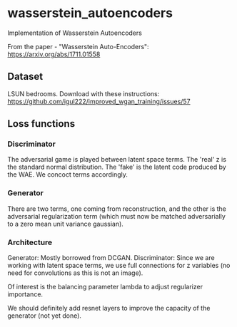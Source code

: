 # wasserstein_autoencoders
Implementation of Wasserstein Autoencoders

From the paper - "Wasserstein Auto-Encoders": https://arxiv.org/abs/1711.01558

## Dataset 
LSUN bedrooms. Download with these instructions:
https://github.com/igul222/improved_wgan_training/issues/57


## Loss functions
### Discriminator 
The adversarial game is played between latent space terms. The 'real' z is the standard normal distribution. The 'fake' is the latent code produced by the WAE. We concoct terms accordingly. 

### Generator 
There are two terms, one coming from reconstruction, and the other is the adversarial regularization term (which must now be matched adversarially to a zero mean unit variance gaussian). 


### Architecture 
Generator: Mostly borrowed from DCGAN. 
Discriminator: Since we are working with latent space terms, we use full connections for z variables (no need for convolutions as this is not an image). 

Of interest is the balancing parameter lambda to adjust regularizer importance. 

We should definitely add resnet layers to improve the capacity of the generator (not yet done). 

